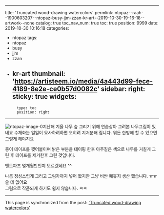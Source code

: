 
---
title: 'Truncated wood-drawing watercolors'
permlink: ntopaz--raah--1900603207--ntopaz-busy-jjm-zzan-kr-art--2019-10-30-19-16-18--artwork--none
catalog: true
toc_nav_num: true
toc: true
position: 9999
date: 2019-10-30 10:16:18
categories:
- ntopaz
tags:
- ntopaz
- busy
- jjm
- zzan
- kr-art
thumbnail: 'https://artisteem.io/media/4a443d99-fece-4189-8e2e-ce0b57d0082c'
sidebar:
    right:
        sticky: true
widgets:
    -
        type: toc
        position: right
---


![ntopaz-image-0](https://artisteem.io/media/4a443d99-fece-4189-8e2e-ce0b57d0082c)지난해 겨울 나무 숲 그리기 위해 연습삼아 그려본 나무그림이 있네요
수채화는 일일이 묘사하려하면 오히려 지저분해 집니다.
뭐든 한방에 할 수 있으면 그렇게 해야지요

종이 테이프를 찢어붙이며 밝은 부분을 테이핑 한후
아주짙은  색으로 나무를 거칠게 그린 후 테이프를 제거한후 그린 것입니다. 

엔토파즈 몇개월만인지 모르겠네요 ^^

나름 정성스럽게 그리고 그림자까지 넣어 봤지만
그냥 비싼 폐휴지 생산 했습니다. ㅠㅠ 쓸 데 없어요   
그림으로 작품되게 하기도 쉽지 않습니다. ㅋㅋ 

- - -

This page is synchronized from the post: ['Truncated wood-drawing watercolors'](https://steemit.com/@raah/ntopaz--raah--1900603207--ntopaz-busy-jjm-zzan-kr-art--2019-10-30-19-16-18--artwork--none)
